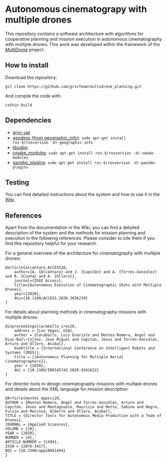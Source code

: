 # Autonomous cinematograpy with multiple drones #

This repository contains a software architecture with algorithms for cooperative planning and mission execution in autonomous cinematography with multiple drones. This work was developed within the framework of the [_MultiDrone_](https://multidrone.eu/) project.

## How to install ##

Download the repository:

```
git clone https://github.com/grvcTeam/multidrone_planning.git
```
And compile the code with:

```
catkin build
```

## Dependencies ##

* [grvc-ual](https://github.com/grvcTeam/grvc-ual)
* [geodesy (from geographic_info)](http://wiki.ros.org/geodesy): `sudo apt-get install ros-$(rosversion -d)-geographic-info`
* [libusbp](https://github.com/pololu/libusbp)
* [cmake_modules](http://wiki.ros.org/cmake_modules): `sudo apt-get install ros-$(rosversion -d)-cmake-modules`
* [gazebo_plugins](http://wiki.ros.org/gazebo_plugins): `sudo apt-get install ros-$(rosversion -d)-gazebo-plugins`


## Testing ##

You can find detailed instructions about the system and how to use it in the [Wiki](https://github.com/grvcTeam/multidrone_planning/wiki).

## References

Apart from the documentation in the Wiki, you can find a detailed description of the system and the methods for mission planning and execution in the following references. Please consider to cite them if you find this repository helpful for your research.

For a general overview of the architecture for cinematography with multiple drones:

```
@article{alcantara_ACCESS20, 
    author={A. {Alcántara} and J. {Capitán} and A. {Torres-González} and R. {Cunha} and A. {Ollero}},
    journal={IEEE Access},
    title={Autonomous Execution of Cinematographic Shots with Multiple Drones},
    year={2020},
    doi={10.1109/ACCESS.2020.3036239}
}
```

For details about planning methods in cinematography missions with multiple drones:

```
@inproceedings{caraballo_iros20, 
    address = {Las Vegas, USA}, 
    author = {Caraballo, Luis Evaristo and Montes-Romero, Angel and Diaz-Ba{\~{n}}ez, Jose Miguel and Capitan, Jesus and Torres-Gonzalez, Arturo and Ollero, Anibal}, 
    booktitle = {International Conference on Intelligent Robots and Systems (IROS)}, 
    title = {{Autonomous Planning for Multiple Aerial Cinematographers}}, 
    year = {2020},
    doi = {10.1109/IROS45743.2020.9341622}
}
```

For director tools to design cinematography missions with multiple drones and details about the XML language for mission description:

```
@Article{montes_appsci20,
AUTHOR = {Montes-Romero, Ángel and Torres-González, Arturo and Capitán, Jesús and Montagnuolo, Maurizio and Metta, Sabino and Negro, Fulvio and Messina, Alberto and Ollero, Aníbal},
TITLE = {Director Tools for Autonomous Media Production with a Team of Drones},
JOURNAL = {Applied Sciences},
VOLUME = {10},
YEAR = {2020},
NUMBER = {4},
ARTICLE-NUMBER = {1494},
ISSN = {2076-3417},
DOI = {10.3390/app10041494}
}
```
